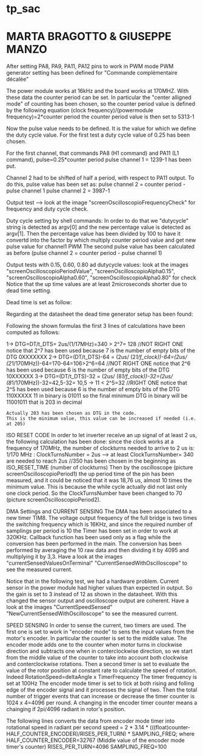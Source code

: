 # tp_sac
# MARTA BRAGOTTO & GIUSEPPE MANZO 



After setting PA8, PA9, PA11, PA12 pins to work in PWM mode PWM generator setting has been defined for "Commande complémentaire décalée"

The power module works at 16kHz and the board works at 170MHZ. With these data the counter period can be set.
In particular the "center alligned mode" of counting has been chosen, so the counter period value is defined by the following equation
(clock frequency)/(powermodule frequency)=2*counter period
the counter period value is then set to 5313-1

Now the pulse value needs to be defined. It is the value for which we define the duty cycle value.
For the first test a duty cycle value of 0.25 has been chosen.

For the first channel, that commands PA8 (H1 command) and PA11 (L1 command), pulse=0.25*counter period
pulse channel 1 = 1239-1 has been put.

Channel 2 had to be shifted of half a period, with respect to PA11 output. To do this, pulse value has been set as: pulse channel 2 = counter period - pulse channel 1 
pulse channel 2 = 3987-1

Output test --> look at the image "screenOscilloscopioFrequencyCheck" for frequency and duty cycle check.

Duty cycle setting by shell commands:
In order to do that we "dutycycle" string is detected as argv[0] and the new percentage value is detected as argv[1].
Then the percentage value has been divided by 100 to have it convertd into the factor by which multiply counter period value and get new pulse value for channel1 PWM
The second pulse value has been calculated as before (pulse channel 2 = counter period - pulse channel 1)

Output tests with 0.15, 0.60, 0.80 ad dutycycle values: look at the images "screenOscilloscopioPeriodValue", "screenOscilloscopioAlpha0.15", "screenOscilloscopioAlpha0.60", "screenOscilloscopioAlpha0.80" for check
Notice that the up time values are at least 2microseconds shorter due to dead time setting.

Dead time is set as follow:

Regarding at the datasheet the dead time generator setup has been found:

Following the shown formulas the first 3 lines of calculations have been computed as follows: 

1-> DTG=DT/t_DTS= 2us/(1/17MHz)=340 > 2^7= 128      											                        																	//NOT RIGHT ONE
	notice that 2^7 has been used because 7 is the number of empty bits of the DTG 
			0XXXXXXX
2-> DTG=(DT/t_DTS)-64 = (2us/ (2*1/f_clock))-64=(2us/ (2*1/170MHz))-64=170-64=106>2^6=64						//NOT RIGHT ONE
	notice that 2^6 has been used because 6 is the number of empty bits of the DTG 
			10XXXXXX
3-> DTG=(DT/t_DTS)-32 = (2us/ (8*1/f_clock))-32=(2us/ (8*1/170MHz))-32=42,5-32= 10,5 -> 11 < 2^5=32 					//RIGHT ONE
	notice that 2^5 has been used because 6 is the number of empty bits of the DTG 
			110XXXXX 
	11 in binary is 01011 so the final minimum DTG in binary will be 11001011 that is 203 in decimal 

	Actually 203 has been chosen as DTG in the code.
	This is the minimum value, this value can be increased if needed (i.e. at 205)
	
ISO RESET CODE 
In order to let inverter receive an up signal of at least 2 us, the following calculation has been done: 
since the clock works at a frequency of 170MHz, the number of clockturns needed to arrive to 2 us is:
	1/170 MHz : ClockTurnsNumber = 2us --> at least ClockTurnsNumber= 340 are needed to reach 2us //350 has been chosen in the beginning as ISO_RESET_TIME (number of clockturns)
	Then by the oscilloscope (picture screenOscilloscopioPeriod1) the up period time of the pin has been measured, and it could be noticed that it was 18,76 us, almost 10 times the minimum value. This is because the while cycle actually did not last only one clock period. So the ClockTurnsNumber have been changed to 70 (picture screenOscilloscopioPeriod2).
	
DMA Settings and CURRENT SENSING
The DMA has been associated to a new timer TIM8. The voltage output frequency of the full bridge is two times the switching frequency which is 16KHz, and since the required number of samplings per period is 10 the Timer has been set in order to work at 320KHz. 
Callback function has been used only as a flag while the conversion has been performed in the main. 
The conversion has been performed by averaging the 10 raw data and then dividing it by 4095 and multiplying it by 3,3.
Have a look at the images "currentSensedValuesOnTerminal" "CurrentSensedWithOscilloscope" to see the measured current.

Notice that in the following test, we had a hardware problem. Current sensor in the power module had higher values than expected in output. So the gain is set to 3 instead of 12 as shown in the datasheet. With this changed the sensor output and oscilloscope output are coherent. Have a look at the images "CurrentSpeedSensed" "NewCurrentSensedWithOscilloscope" to see the measured current.

SPEED SENSING
In order to sense the current, two timers are used. The first one is set to work in "encoder mode" to sens the input values from the motor's encoder. In particular the counter is set to the middle value. The encoder mode adds one to the counter when motor turns in clockwise direction and subtracts one when in conterclockwise direction, so we start from the middle value of the counter to take into account both clockwise and conterclockwise rotations.
Then a second timer is set to evaluate the value of the rotor position at constant rate to calculate the speed of rotation. Indeed
RotationSpeed=deltaAngle x TimerFrequency
The timer frequency is set at 100Hz
The encoder mode timer is set to tick at both rising and folling edge of the encoder signal and it processes the signal of two. Then the total number of trigger events that can increase or decrease the timer counter is 1024 x 4=4096 per round. A changing in the encoder timer counter means a chainging if 2pi/4096 radiant in rotor's position.

The following lines converts the data from encoder mode timer into rotational speed in radiant per second
speed = 2 * 3.14 * (((float)counter-HALF_COUNTER_ENCODER)/RISES_PER_TURN) * SAMPLING_FREQ;
where
HALF_COUNTER_ENCODER=32767 (Middle value of the encoder mode timer's counter)
RISES_PER_TURN=4096
SAMPLING_FREQ=100
